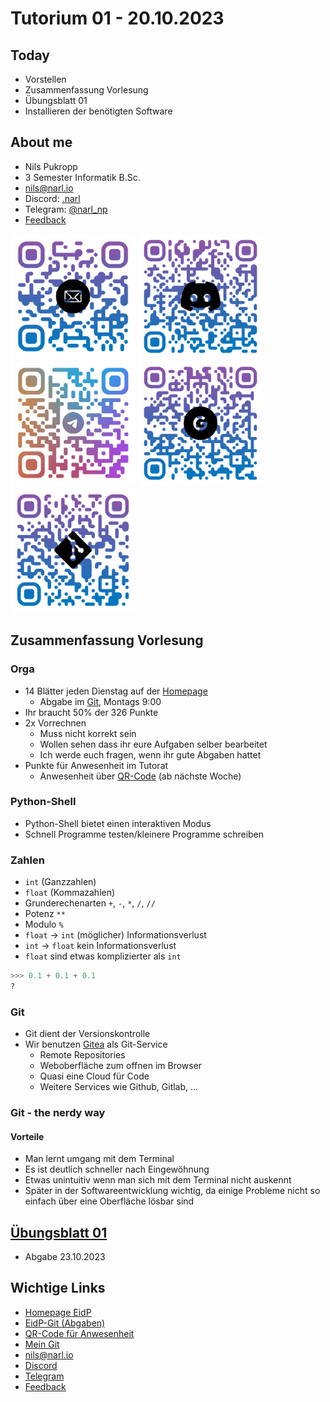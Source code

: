 # Tutorium 01 - 20.10.2023

## Today

* Vorstellen
* Zusammenfassung Vorlesung
* Übungsblatt 01
* Installieren der benötigten Software

## About me

* Nils Pukropp
* 3 Semester Informatik B.Sc.
* [nils@narl.io](mailto:nils@narl.io)
* Discord: [.narl](https://discord.com/users/208979474988007425)
* Telegram: [@narl_np](https://t.me/narl_np)
* [Feedback](https://s.narl.io/s/Feedback-Tutorium-01)
 
<img src="../../src/img/mailto.png" height="200">
<img src="../../src/img/discord.png" height="200">
<img src="../../src/img/telegram.png" height="200">
<img src="../../src/img/feedback-google-forms.png" height="200">
<img src="../../src/img/tutorium-01.png" height="200">

## Zusammenfassung Vorlesung

### Orga

* 14 Blätter jeden Dienstag auf der [Homepage](https://proglang.informatik.uni-freiburg.de/teaching/info1/2023/)
  * Abgabe im [Git](https://git.laurel.informatik.uni-freiburg.de/), Montags 9:00
* Ihr braucht 50% der 326 Punkte
* 2x Vorrechnen
  * Muss nicht korrekt sein
  * Wollen sehen dass ihr eure Aufgaben selber bearbeitet
  * Ich werde euch fragen, wenn ihr gute Abgaben hattet
* Punkte für Anwesenheit im Tutorat
  * Anwesenheit über [QR-Code](https://auth.laurel.informatik.uni-freiburg.de/) (ab nächste Woche)

### Python-Shell

* Python-Shell bietet einen interaktiven Modus
* Schnell Programme testen/kleinere Programme schreiben

### Zahlen

* `int` (Ganzzahlen)
* `float` (Kommazahlen)
* Grunderechenarten `+`, `-`, `*`, `/`, `//`
* Potenz `**`
* Modulo `%`
* `float` -> `int` (möglicher) Informationsverlust
* `int` -> `float` kein Informationsverlust
* `float` sind etwas komplizierter als `int`

```py
>>> 0.1 + 0.1 + 0.1
?
```

### Git

* Git dient der Versionskontrolle
* Wir benutzen [Gitea](https://github.com/go-gitea/gitea) als Git-Service
  * Remote Repositories
  * Weboberfläche zum offnen im Browser
  * Quasi eine Cloud für Code
  * Weitere Services wie Github, Gitlab, ...

### Git - the nerdy way

#### Vorteile

* Man lernt umgang mit dem Terminal
* Es ist deutlich schneller nach Eingewöhnung
* Etwas unintuitiv wenn man sich mit dem Terminal nicht auskennt
* Später in der Softwareentwicklung wichtig, da einige Probleme nicht so einfach über eine Oberfläche lösbar sind

## [Übungsblatt 01](https://proglang.informatik.uni-freiburg.de/teaching/info1/2023/exercise/sheet01.pdf)

* Abgabe 23.10.2023

## Wichtige Links

* [Homepage EidP](https://proglang.informatik.uni-freiburg.de/teaching/info1/2023/)
* [EidP-Git (Abgaben)](https://git.laurel.informatik.uni-freiburg.de/)
* [QR-Code für Anwesenheit](https://auth.laurel.informatik.uni-freiburg.de/)
* [Mein Git](https://git.narl.io/nvrl/eidp-2024)
* [nils@narl.io](mailto:nils@narl.io)
* [Discord](https://discord.com/users/208979474988007425)
* [Telegram](https://t.me/narl_np)
* [Feedback](https://s.narl.io/s/Feedback-Tutorium-01)